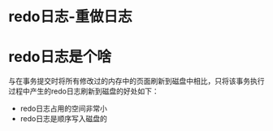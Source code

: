 # redo日志-重做日志

# redo日志是个啥

与在事务提交时将所有修改过的内存中的页面刷新到磁盘中相比，只将该事务执行过程中产生的redo日志刷新到磁盘的好处如下：
- redo日志占用的空间非常小
- redo日志是顺序写入磁盘的